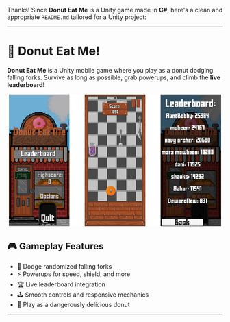 Thanks! Since **Donut Eat Me** is a Unity game made in **C#**, here's a clean and appropriate `README.md` tailored for a Unity project:

---

# 🍩 Donut Eat Me!

**Donut Eat Me** is a Unity mobile game where you play as a donut dodging falling forks. Survive as long as possible, grab powerups, and climb the **live leaderboard**!

<p align="center">
  <img src="./screenshot.png" alt="Donut Eat Me Gameplay" width="500"/>
</p>

## 🎮 Gameplay Features

* 🍴 Dodge randomized falling forks
* ⚡ Powerups for speed, shield, and more
* 🏆 Live leaderboard integration
* 🕹️ Smooth controls and responsive mechanics
* 🍩 Play as a dangerously delicious donut

---
